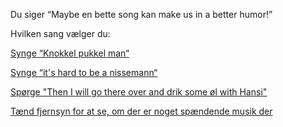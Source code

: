 Du siger “Maybe en bette song kan make us in a better humor!”

Hvilken sang vælger du:

[Synge “Knokkel pukkel man“](https://www.youtube.com/watch?v=KPvqm28mL4Q)

[Synge “it's hard to be a nissemann“](https://www.youtube.com/watch?v=JqyjDQGS_Sg)

[Spørge "Then I will go there over and drik some øl with Hansi"](../velkommen.md)

[Tænd fjernsyn for at se, om der er noget spændende musik der](https://m.youtube.com/watch?v=SecZ8sfXFFE)
